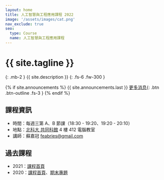 ```yaml
---
layout: home
title: 人工智慧與工程應用課程 2022
image: '/assets/images/cat.png'
nav_exclude: true
seo:
  type: Course
  name: 人工智慧與工程應用課程
---
```


# {{ site.tagline }}
{: .mb-2 }
{{ site.description }}
{: .fs-6 .fw-300 }

{% if site.announcements %}
{{ site.announcements.last }}
[更多消息](announcements.md){: .btn .btn-outline .fs-3 }
{% endif %}

## 課程資訊

- 時間：每週三第 A、B 節課（18:30 - 19:20、19:20 - 20:10）
- 地點：[北科大 共同科館](https://www.google.com/maps/place/%E8%87%BA%E5%8C%97%E7%A7%91%E6%8A%80%E5%A4%A7%E5%AD%B8%E5%85%B1%E5%90%8C%E7%A7%91%E9%A4%A8/@25.0423516,121.5346376,20z/data=!4m5!3m4!1s0x0:0xc1dc9b9b75ce8032!8m2!3d25.0424871!4d121.5344478) 4 樓 412 電腦教室
- 講師：蘇嘉冠 feabries@gmail.com

## 過去課程

- 2021：[課程首頁](https://aintut.github.io/2021/)
- 2020：[課程首頁](https://sites.google.com/view/2020aintut/)、[期末專題](https://hackmd.io/HbOStYCGR2atnyOyNzmo4w)
